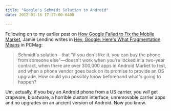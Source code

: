 ```yaml
---
title: "Google's Schmidt Solution to Android"
date: 2012-01-16 17:37:00-0400

---
```


Following on to my earlier post on [How Google Failed to Fix the Mobile Market](https://hiltmon.com/blog/2012/01/16/how-google-failed-to-fix-the-mobile-market/), Jamie Lendino writes in [Hey, Google: Here's What Fragmentation Means](http://www.pcmag.com/article2/0,2817,2398783,00.asp) in PCMag:

> Schmidt's solution—that "if you don't like it, you can buy the phone from someone else"—doesn't work when you're locked in a two-year contract, when there are over 300,000 apps in Android Market to test, and when a phone vendor goes back on its promise to provide an OS upgrade. How could you possibly know beforehand what's going to happen?

Um, actually, if you buy an Android phone from a US carrier, you *will* get crapware, bloatware, a horrible custom interface, unremovable carrier apps and no upgrades on an ancient version of Android. Now you know.
